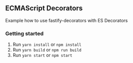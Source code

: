 ## ECMAScript Decorators

Example how to use fastify-decorators with ES Decorators

### Getting started

1. Run `yarn install` or `npm install`
1. Run `yarn build` or `npm run build`
1. Run `yarn start` or `npm start`
